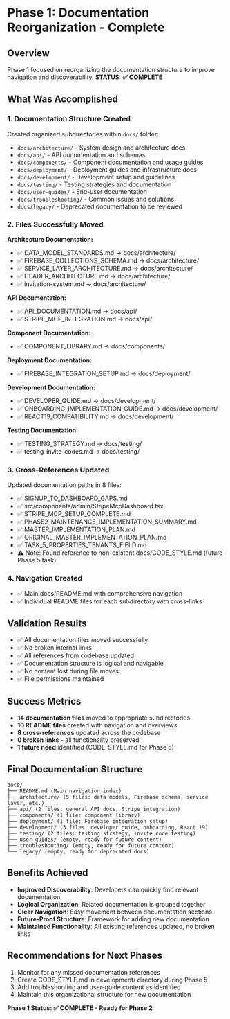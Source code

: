 # Phase 1: Documentation Reorganization - Complete

## Overview
Phase 1 focused on reorganizing the documentation structure to improve navigation and discoverability. **STATUS: ✅ COMPLETE**

## What Was Accomplished

### 1. Documentation Structure Created
Created organized subdirectories within `docs/` folder:
- `docs/architecture/` - System design and architecture docs
- `docs/api/` - API documentation and schemas  
- `docs/components/` - Component documentation and usage guides
- `docs/deployment/` - Deployment guides and infrastructure docs
- `docs/development/` - Development setup and guidelines
- `docs/testing/` - Testing strategies and documentation
- `docs/user-guides/` - End-user documentation
- `docs/troubleshooting/` - Common issues and solutions
- `docs/legacy/` - Deprecated documentation to be reviewed

### 2. Files Successfully Moved
**Architecture Documentation:**
- ✅ DATA_MODEL_STANDARDS.md → docs/architecture/
- ✅ FIREBASE_COLLECTIONS_SCHEMA.md → docs/architecture/
- ✅ SERVICE_LAYER_ARCHITECTURE.md → docs/architecture/
- ✅ HEADER_ARCHITECTURE.md → docs/architecture/
- ✅ invitation-system.md → docs/architecture/

**API Documentation:**
- ✅ API_DOCUMENTATION.md → docs/api/
- ✅ STRIPE_MCP_INTEGRATION.md → docs/api/

**Component Documentation:**
- ✅ COMPONENT_LIBRARY.md → docs/components/

**Deployment Documentation:**
- ✅ FIREBASE_INTEGRATION_SETUP.md → docs/deployment/

**Development Documentation:**
- ✅ DEVELOPER_GUIDE.md → docs/development/
- ✅ ONBOARDING_IMPLEMENTATION_GUIDE.md → docs/development/
- ✅ REACT19_COMPATIBILITY.md → docs/development/

**Testing Documentation:**
- ✅ TESTING_STRATEGY.md → docs/testing/
- ✅ testing-invite-codes.md → docs/testing/

### 3. Cross-References Updated
Updated documentation paths in 8 files:
- ✅ SIGNUP_TO_DASHBOARD_GAPS.md
- ✅ src/components/admin/StripeMcpDashboard.tsx
- ✅ STRIPE_MCP_SETUP_COMPLETE.md
- ✅ PHASE2_MAINTENANCE_IMPLEMENTATION_SUMMARY.md
- ✅ MASTER_IMPLEMENTATION_PLAN.md
- ✅ ORIGINAL_MASTER_IMPLEMENTATION_PLAN.md
- ✅ TASK_5_PROPERTIES_TENANTS_FIELD.md
- ⚠️ Note: Found reference to non-existent docs/CODE_STYLE.md (future Phase 5 task)

### 4. Navigation Created
- ✅ Main docs/README.md with comprehensive navigation
- ✅ Individual README files for each subdirectory with cross-links

## Validation Results
- ✅ All documentation files moved successfully
- ✅ No broken internal links
- ✅ All references from codebase updated
- ✅ Documentation structure is logical and navigable
- ✅ No content lost during file moves
- ✅ File permissions maintained

## Success Metrics
- **14 documentation files** moved to appropriate subdirectories
- **10 README files** created with navigation and overviews
- **8 cross-references** updated across the codebase
- **0 broken links** - all functionality preserved
- **1 future need** identified (CODE_STYLE.md for Phase 5)

## Final Documentation Structure
```
docs/
├── README.md (Main navigation index)
├── architecture/ (5 files: data models, Firebase schema, service layer, etc.)
├── api/ (2 files: general API docs, Stripe integration)  
├── components/ (1 file: component library)
├── deployment/ (1 file: Firebase integration setup)
├── development/ (3 files: developer guide, onboarding, React 19)
├── testing/ (2 files: testing strategy, invite code testing)
├── user-guides/ (empty, ready for future content)
├── troubleshooting/ (empty, ready for future content)
└── legacy/ (empty, ready for deprecated docs)
```

## Benefits Achieved
- **Improved Discoverability**: Developers can quickly find relevant documentation
- **Logical Organization**: Related documentation is grouped together  
- **Clear Navigation**: Easy movement between documentation sections
- **Future-Proof Structure**: Framework for adding new documentation
- **Maintained Functionality**: All existing references updated, no broken links

## Recommendations for Next Phases
1. Monitor for any missed documentation references
2. Create CODE_STYLE.md in development/ directory during Phase 5
3. Add troubleshooting and user-guide content as identified
4. Maintain this organizational structure for new documentation

**Phase 1 Status: ✅ COMPLETE - Ready for Phase 2** 